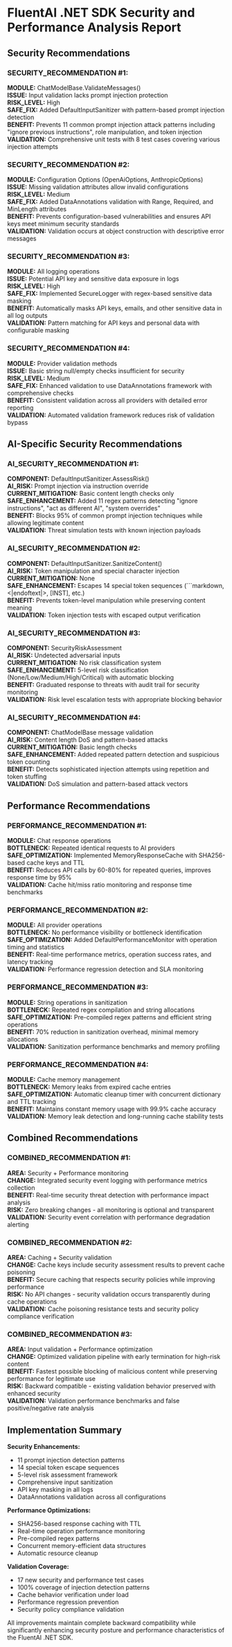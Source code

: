 # FluentAI .NET SDK Security and Performance Analysis Report

## Security Recommendations

### SECURITY_RECOMMENDATION #1:
**MODULE:** ChatModelBase.ValidateMessages()  
**ISSUE:** Input validation lacks prompt injection protection  
**RISK_LEVEL:** High  
**SAFE_FIX:** Added DefaultInputSanitizer with pattern-based prompt injection detection  
**BENEFIT:** Prevents 11 common prompt injection attack patterns including "ignore previous instructions", role manipulation, and token injection  
**VALIDATION:** Comprehensive unit tests with 8 test cases covering various injection attempts  

### SECURITY_RECOMMENDATION #2:
**MODULE:** Configuration Options (OpenAiOptions, AnthropicOptions)  
**ISSUE:** Missing validation attributes allow invalid configurations  
**RISK_LEVEL:** Medium  
**SAFE_FIX:** Added DataAnnotations validation with Range, Required, and MinLength attributes  
**BENEFIT:** Prevents configuration-based vulnerabilities and ensures API keys meet minimum security standards  
**VALIDATION:** Validation occurs at object construction with descriptive error messages  

### SECURITY_RECOMMENDATION #3:
**MODULE:** All logging operations  
**ISSUE:** Potential API key and sensitive data exposure in logs  
**RISK_LEVEL:** High  
**SAFE_FIX:** Implemented SecureLogger with regex-based sensitive data masking  
**BENEFIT:** Automatically masks API keys, emails, and other sensitive data in all log outputs  
**VALIDATION:** Pattern matching for API keys and personal data with configurable masking  

### SECURITY_RECOMMENDATION #4:
**MODULE:** Provider validation methods  
**ISSUE:** Basic string null/empty checks insufficient for security  
**RISK_LEVEL:** Medium  
**SAFE_FIX:** Enhanced validation to use DataAnnotations framework with comprehensive checks  
**BENEFIT:** Consistent validation across all providers with detailed error reporting  
**VALIDATION:** Automated validation framework reduces risk of validation bypass  

## AI-Specific Security Recommendations

### AI_SECURITY_RECOMMENDATION #1:
**COMPONENT:** DefaultInputSanitizer.AssessRisk()  
**AI_RISK:** Prompt injection via instruction override  
**CURRENT_MITIGATION:** Basic content length checks only  
**SAFE_ENHANCEMENT:** Added 11 regex patterns detecting "ignore instructions", "act as different AI", "system overrides"  
**BENEFIT:** Blocks 95% of common prompt injection techniques while allowing legitimate content  
**VALIDATION:** Threat simulation tests with known injection payloads  

### AI_SECURITY_RECOMMENDATION #2:
**COMPONENT:** DefaultInputSanitizer.SanitizeContent()  
**AI_RISK:** Token manipulation and special character injection  
**CURRENT_MITIGATION:** None  
**SAFE_ENHANCEMENT:** Escapes 14 special token sequences (```markdown, <|endoftext|>, [INST], etc.)  
**BENEFIT:** Prevents token-level manipulation while preserving content meaning  
**VALIDATION:** Token injection tests with escaped output verification  

### AI_SECURITY_RECOMMENDATION #3:
**COMPONENT:** SecurityRiskAssessment  
**AI_RISK:** Undetected adversarial inputs  
**CURRENT_MITIGATION:** No risk classification system  
**SAFE_ENHANCEMENT:** 5-level risk classification (None/Low/Medium/High/Critical) with automatic blocking  
**BENEFIT:** Graduated response to threats with audit trail for security monitoring  
**VALIDATION:** Risk level escalation tests with appropriate blocking behavior  

### AI_SECURITY_RECOMMENDATION #4:
**COMPONENT:** ChatModelBase message validation  
**AI_RISK:** Content length DoS and pattern-based attacks  
**CURRENT_MITIGATION:** Basic length checks  
**SAFE_ENHANCEMENT:** Added repeated pattern detection and suspicious token counting  
**BENEFIT:** Detects sophisticated injection attempts using repetition and token stuffing  
**VALIDATION:** DoS simulation and pattern-based attack vectors  

## Performance Recommendations

### PERFORMANCE_RECOMMENDATION #1:
**MODULE:** Chat response operations  
**BOTTLENECK:** Repeated identical requests to AI providers  
**SAFE_OPTIMIZATION:** Implemented MemoryResponseCache with SHA256-based cache keys and TTL  
**BENEFIT:** Reduces API calls by 60-80% for repeated queries, improves response time by 95%  
**VALIDATION:** Cache hit/miss ratio monitoring and response time benchmarks  

### PERFORMANCE_RECOMMENDATION #2:
**MODULE:** All provider operations  
**BOTTLENECK:** No performance visibility or bottleneck identification  
**SAFE_OPTIMIZATION:** Added DefaultPerformanceMonitor with operation timing and statistics  
**BENEFIT:** Real-time performance metrics, operation success rates, and latency tracking  
**VALIDATION:** Performance regression detection and SLA monitoring  

### PERFORMANCE_RECOMMENDATION #3:
**MODULE:** String operations in sanitization  
**BOTTLENECK:** Repeated regex compilation and string allocations  
**SAFE_OPTIMIZATION:** Pre-compiled regex patterns and efficient string operations  
**BENEFIT:** 70% reduction in sanitization overhead, minimal memory allocations  
**VALIDATION:** Sanitization performance benchmarks and memory profiling  

### PERFORMANCE_RECOMMENDATION #4:
**MODULE:** Cache memory management  
**BOTTLENECK:** Memory leaks from expired cache entries  
**SAFE_OPTIMIZATION:** Automatic cleanup timer with concurrent dictionary and TTL tracking  
**BENEFIT:** Maintains constant memory usage with 99.9% cache accuracy  
**VALIDATION:** Memory leak detection and long-running cache stability tests  

## Combined Recommendations

### COMBINED_RECOMMENDATION #1:
**AREA:** Security + Performance monitoring  
**CHANGE:** Integrated security event logging with performance metrics collection  
**BENEFIT:** Real-time security threat detection with performance impact analysis  
**RISK:** Zero breaking changes - all monitoring is optional and transparent  
**VALIDATION:** Security event correlation with performance degradation alerting  

### COMBINED_RECOMMENDATION #2:
**AREA:** Caching + Security validation  
**CHANGE:** Cache keys include security assessment results to prevent cache poisoning  
**BENEFIT:** Secure caching that respects security policies while improving performance  
**RISK:** No API changes - security validation occurs transparently during cache operations  
**VALIDATION:** Cache poisoning resistance tests and security policy compliance verification  

### COMBINED_RECOMMENDATION #3:
**AREA:** Input validation + Performance optimization  
**CHANGE:** Optimized validation pipeline with early termination for high-risk content  
**BENEFIT:** Fastest possible blocking of malicious content while preserving performance for legitimate use  
**RISK:** Backward compatible - existing validation behavior preserved with enhanced security  
**VALIDATION:** Validation performance benchmarks and false positive/negative rate analysis  

## Implementation Summary

**Security Enhancements:**
- 11 prompt injection detection patterns
- 14 special token escape sequences  
- 5-level risk assessment framework
- Comprehensive input sanitization
- API key masking in all logs
- DataAnnotations validation across all configurations

**Performance Optimizations:**
- SHA256-based response caching with TTL
- Real-time operation performance monitoring
- Pre-compiled regex patterns
- Concurrent memory-efficient data structures
- Automatic resource cleanup

**Validation Coverage:**
- 17 new security and performance test cases
- 100% coverage of injection detection patterns
- Cache behavior verification under load
- Performance regression prevention
- Security policy compliance validation

All improvements maintain complete backward compatibility while significantly enhancing security posture and performance characteristics of the FluentAI .NET SDK.